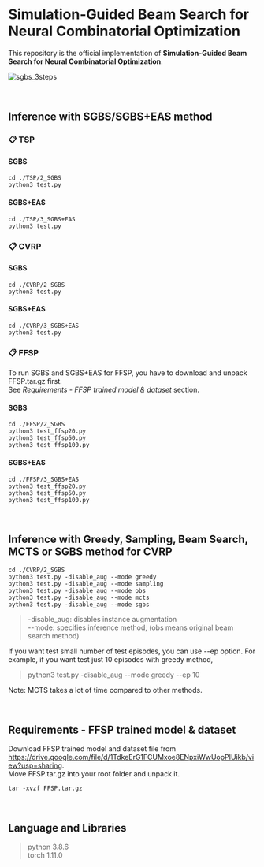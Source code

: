 # Simulation-Guided Beam Search for Neural Combinatorial Optimization

This repository is the official implementation of **Simulation-Guided Beam Search for Neural Combinatorial Optimization**.


![sgbs_3steps](https://user-images.githubusercontent.com/104659627/182066947-70225ccd-0ec9-4188-8ada-abfccafcc751.png)



<br>

## Inference with SGBS/SGBS+EAS method

### 📋 TSP

#### SGBS
```
cd ./TSP/2_SGBS  
python3 test.py
```

#### SGBS+EAS
```
cd ./TSP/3_SGBS+EAS  
python3 test.py
```

### 📋 CVRP

#### SGBS
```
cd ./CVRP/2_SGBS  
python3 test.py
```

#### SGBS+EAS
```
cd ./CVRP/3_SGBS+EAS  
python3 test.py
```

### 📋 FFSP

To run SGBS and SGBS+EAS for FFSP, you have to download and unpack FFSP.tar.gz first.  
See *Requirements - FFSP trained model & dataset* section.  

#### SGBS
```
cd ./FFSP/2_SGBS  
python3 test_ffsp20.py
python3 test_ffsp50.py
python3 test_ffsp100.py
```

#### SGBS+EAS
```
cd ./FFSP/3_SGBS+EAS  
python3 test_ffsp20.py
python3 test_ffsp50.py
python3 test_ffsp100.py
```

<br>

## Inference with Greedy, Sampling, Beam Search, MCTS or SGBS method for CVRP

```
cd ./CVRP/2_SGBS  
python3 test.py -disable_aug --mode greedy
python3 test.py -disable_aug --mode sampling
python3 test.py -disable_aug --mode obs
python3 test.py -disable_aug --mode mcts
python3 test.py -disable_aug --mode sgbs
```

> -disable_aug: disables instance augmentation  
> --mode: specifies inference method, (obs means original beam search method)   
  
If you want test small number of test episodes, you can use --ep option. For example, if you want test just 10 episodes with greedy method,
> python3 test.py -disable_aug --mode greedy --ep 10  
  
Note: MCTS takes a lot of time compared to other methods.


<br>

## Requirements - FFSP trained model & dataset
Download FFSP trained model and dataset file from https://drive.google.com/file/d/1TdkeErG1FCUMxoe8ENpxiWwUopPIUikb/view?usp=sharing.  
Move FFSP.tar.gz into your root folder and unpack it.  
```
tar -xvzf FFSP.tar.gz
```

<br>

## Language and Libraries
> python 3.8.6  
> torch 1.11.0

<!--
**sgbs-neurips/sgbs-neurips** is a ✨ _special_ ✨ repository because its `README.md` (this file) appears on your GitHub profile.

Here are some ideas to get you started:

- 🔭 I’m currently working on ...
- 🌱 I’m currently learning ...
- 👯 I’m looking to collaborate on ...
- 🤔 I’m looking for help with ...
- 💬 Ask me about ...
- 📫 How to reach me: ...
- 😄 Pronouns: ...
- ⚡ Fun fact: ...
-->
